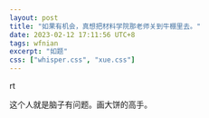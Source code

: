 ```yaml
---
layout: post
title: "如果有机会，真想把材料学院那老师关到牛棚里去。"
date: 2023-02-12 17:11:56 UTC+8
tags: wfnian
excerpt: "如题"
css: ["whisper.css", "xue.css"]
---
```



<p class="s-content">rt</p>
<p class="s-content">这个人就是脑子有问题。画大饼的高手。</p>
